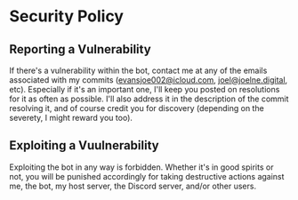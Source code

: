 # Security Policy

## Reporting a Vulnerability

If there's a vulnerability within the bot, contact me at any of the emails associated with my commits (evansjoe002@icloud.com, joel@joelne.digital, etc). Especially if it's an important one, I'll keep you posted on resolutions for it as often as possible. I'll also address it in the description of the commit resolving it, and of course credit you for discovery (depending on the severety, I might reward you too). 

## Exploiting a Vuulnerability

Exploiting the bot in any way is forbidden. Whether it's in good spirits or not, you will be punished accordingly for taking destructive actions against me, the bot, my host server, the Discord server, and/or other users.
